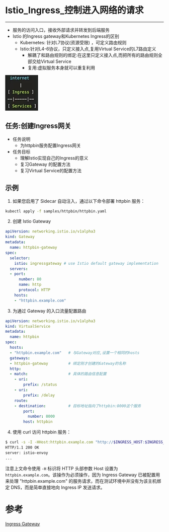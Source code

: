 # Istio_Ingress_控制进入网络的请求

---

+	服务的访问入口，接收外部请求并转发到后端服务
+	Istio 的Ingress gateway和Kubernetes Ingress的区别
	*	Kubernetes: 针对L7协议(资源受限) ，可定义路由规则
	*	Istio:针对L4-6协议，只定义接入点,复用Virtual Service的L7路由定义
		-	解耦了和路由规则的绑定:在这里只定义接入点,而把所有的路由规则全部交给Virtual Service
		-	复用:虚拟服务本身就可以重复利用

![](../images/2022/08/20220810155635.png)

## 任务:创建Ingress网关

+	任务说明
	*	为httpbin服务配置Ingress网关
+	任务目标
	*	理解Istio实现自己的Ingress的意义
	*	复习Gateway 的配置方法
	*	复习Virtual Service的配置方法

## 示例

1. 如果您启用了 Sidecar 自动注入，通过以下命令部署 httpbin 服务：

```bash
kubectl apply -f samples/httpbin/httpbin.yaml
```

2. 创建 Istio Gateway

```yaml
apiVersion: networking.istio.io/v1alpha3
kind: Gateway
metadata:
  name: httpbin-gateway
spec:
  selector:
    istio: ingressgateway # use Istio default gateway implementation
  servers:
  - port:
      number: 80
      name: http
      protocol: HTTP
    hosts:
    - "httpbin.example.com"
```

3. 为通过 Gateway 的入口流量配置路由

```yaml
apiVersion: networking.istio.io/v1alpha3
kind: VirtualService
metadata:
  name: httpbin
spec:
  hosts:
  - "httpbin.example.com"	# 与Gateway对应,设置一个相同的hosts
  gateways:
  - httpbin-gateway			# 绑定刚才创建的Gateway的名称
  http:
  - match:					# 具体的路由信息配置
    - uri:
        prefix: /status
    - uri:
        prefix: /delay
    route:
    - destination:			# 目标地址指向了httpbin:8000这个服务
        port:
          number: 8000
        host: httpbin
```

4. 使用 curl 访问 httpbin 服务：

```bash
$ curl -s -I -HHost:httpbin.example.com "http://$INGRESS_HOST:$INGRESS_PORT/status/200"
HTTP/1.1 200 OK
server: istio-envoy
...
```

注意上文命令使用 `-H` 标识将 HTTP 头部参数 Host 设置为 `httpbin.example.com`。该操作为必须操作，因为 Ingress Gateway 已被配置用来处理 "httpbin.example.com" 的服务请求，而在测试环境中并没有为该主机绑定 DNS，而是简单直接地向 Ingress IP 发送请求。

# 参考

[Ingress Gateway](https://istio.io/latest/zh/docs/tasks/traffic-management/ingress/ingress-control/)

